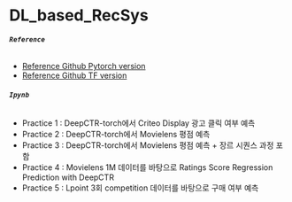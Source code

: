 # DL_based_RecSys

###### ****`Reference`****
* [Reference Github Pytorch version](https://github.com/shenweichen/DeepCTR-Torch)  
* [Reference Github TF version](https://github.com/shenweichen/DeepCTR/)  

###### ****`Ipynb`****
* Practice 1 : DeepCTR-torch에서 Criteo Display 광고 클릭 여부 예측  
* Practice 2 : DeepCTR-torch에서 Movielens 평점 예측   
* Practice 3 : DeepCTR-torch에서 Movielens 평점 예측 + 장르 시퀀스 과정 포함  
* Practice 4 : Movielens 1M 데이터를 바탕으로 Ratings Score Regression Prediction with DeepCTR   
* Practice 5 : Lpoint 3회 competition 데이터를 바탕으로 구매 여부 예측  


